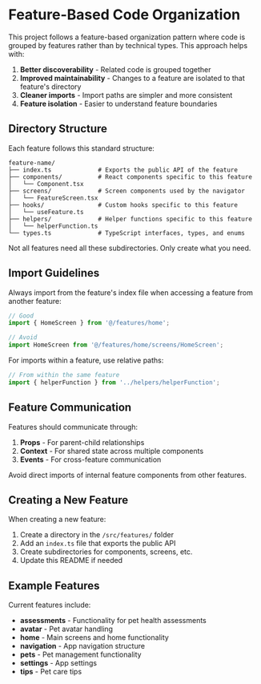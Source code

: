 # Feature-Based Code Organization

This project follows a feature-based organization pattern where code is grouped by features rather than by technical types. This approach helps with:

1. **Better discoverability** - Related code is grouped together
2. **Improved maintainability** - Changes to a feature are isolated to that feature's directory
3. **Cleaner imports** - Import paths are simpler and more consistent
4. **Feature isolation** - Easier to understand feature boundaries

## Directory Structure

Each feature follows this standard structure:

```
feature-name/
├── index.ts             # Exports the public API of the feature
├── components/          # React components specific to this feature
│   └── Component.tsx
├── screens/             # Screen components used by the navigator
│   └── FeatureScreen.tsx
├── hooks/               # Custom hooks specific to this feature
│   └── useFeature.ts
├── helpers/             # Helper functions specific to this feature
│   └── helperFunction.ts
└── types.ts             # TypeScript interfaces, types, and enums
```

Not all features need all these subdirectories. Only create what you need.

## Import Guidelines

Always import from the feature's index file when accessing a feature from another feature:

```typescript
// Good
import { HomeScreen } from '@/features/home';

// Avoid
import HomeScreen from '@/features/home/screens/HomeScreen';
```

For imports within a feature, use relative paths:

```typescript
// From within the same feature
import { helperFunction } from '../helpers/helperFunction';
```

## Feature Communication

Features should communicate through:

1. **Props** - For parent-child relationships
2. **Context** - For shared state across multiple components
3. **Events** - For cross-feature communication

Avoid direct imports of internal feature components from other features.

## Creating a New Feature

When creating a new feature:

1. Create a directory in the `/src/features/` folder
2. Add an `index.ts` file that exports the public API
3. Create subdirectories for components, screens, etc.
4. Update this README if needed

## Example Features

Current features include:
- **assessments** - Functionality for pet health assessments
- **avatar** - Pet avatar handling
- **home** - Main screens and home functionality
- **navigation** - App navigation structure
- **pets** - Pet management functionality
- **settings** - App settings
- **tips** - Pet care tips